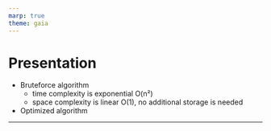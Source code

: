 ```yaml
---
marp: true
theme: gaia
---
```


# Presentation

- Bruteforce algorithm
  - time complexity is exponential O(n²)
  - space complexity is linear O(1), no additional storage is needed
- Optimized algorithm

---
